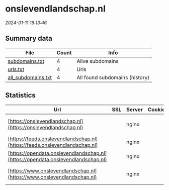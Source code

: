 # onslevendlandschap.nl
*2024-01-11 16:13:46*
## Summary data


| File       | Count | Info |
|------------|-------|------|
|[subdomains.txt](/data/onslevendlandschap.nl/subdomains.txt)|4|Alive subdomains|
|[urls.txt](/data/onslevendlandschap.nl/urls.txt)|4|Urls|
|[all_subdomains.txt](/data/onslevendlandschap.nl/all_subdomains.txt)|4|All found subdomains (history)|


## Statistics


| Url | SSL | Server | Cookie | HSTS | CSP | XFO | XXP | RP | Tech |Title |
|------------|-------|------|------|------|------|------|------|------|------|------|
|[https://onslevendlandschap.nl](https://onslevendlandschap.nl)| |nginx| |:white_check_mark: |:warning: | :white_check_mark: | :white_check_mark: | :white_check_mark: |HSTS Nginx|301 Moved Perman...|
|[https://feeds.onslevendlandschap.nl](https://feeds.onslevendlandschap.nl)| |nginx| |:white_check_mark: | | :white_check_mark: | :white_check_mark: | :white_check_mark: |HSTS Nginx||
|[https://opendata.onslevendlandschap.nl](https://opendata.onslevendlandschap.nl)| |nginx| |:white_check_mark: | | :white_check_mark: | :white_check_mark: | :white_check_mark: |HSTS Nginx||
|[https://www.onslevendlandschap.nl](https://www.onslevendlandschap.nl)| |nginx| |:white_check_mark: |:warning: | :white_check_mark: | :white_check_mark: | :white_check_mark: |Bloomreach HSTS Nginx|Homepage Levend...|